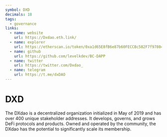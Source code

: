 ```yaml
---
symbol: DXD
decimals: 18
tags:
  - governance
links:
  - name: website
    url: https://Dxdao.eth.link/
  - name: explorer
    url: https://etherscan.io/token/0xa1d65E8fB6e87b60FECCBc582F7f97804B725521
  - name: github
    url: https://github.com/levelkdev/BC-DAPP
  - name: twitter
    url: https://twitter.com/Dxdao_
  - name: telegram
    url: https://t.me/dxDAO
---
```


# DXD

The DXdao is a decentralized organization initialized in May of 2019 and has over 400 unique stakeholder addresses. It develops, governs, and grows DeFi protocols and products. Owned and operated by the community, the DXdao has the potential to significantly scale its membership.
